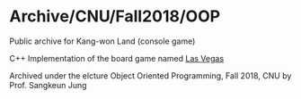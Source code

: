 # Archive/CNU/Fall2018/OOP

Public archive for Kang-won Land (console game)

C++ Implementation of the board game named [Las Vegas](https://en.wikipedia.org/wiki/Las_Vegas_(board_game))

Archived under the elcture Object Oriented Programming, Fall 2018, CNU by Prof. Sangkeun Jung
